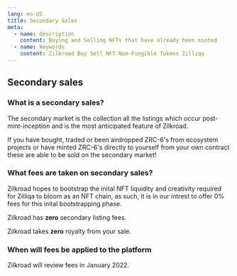 ```yaml
---
lang: en-US
title: Secondary Sales
meta:
  - name: description
    content: Buying and Selling NFTs that have already been minted
  - name: keywords
    content: Zilkroad Buy Sell NFT Non-Fungible Tokens Zilliqa
---
```


## Secondary sales

### What is a secondary sales?

The secondary market is the collection all the listings which occur post-mint-inception and is the most anticipated feature of Zilkroad.

If you have bought, traded or been airdropped ZRC-6's from ecosystem projects or have minted ZRC-6's directly to yourself from your own contract these are able to be sold on the secondary market!

### What fees are taken on secondary sales?

Zilkroad hopes to bootstrap the inital NFT liquidity and creativity required for Zilliqa to bloom as an NFT chain, as such, it is in our intrest to offer 0% fees for this inital bootstrapping phase.

Zilkroad has **zero** secondary listing fees.

Zilkroad takes **zero** royalty from your sale.

### When will fees be applied to the platform

Zilkroad will review fees in January 2022.

